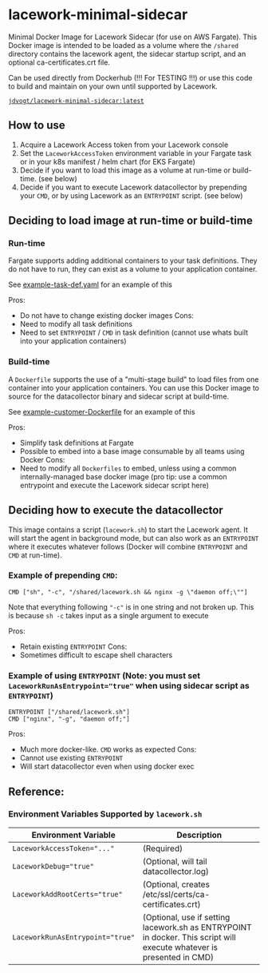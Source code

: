 # lacework-minimal-sidecar
Minimal Docker Image for Lacework Sidecar (for use on AWS Fargate).  This Docker image is intended to be loaded as a volume where the `/shared` directory contains the lacework agent, the sidecar startup script, and an optional ca-certificates.crt file.

Can be used directly from Dockerhub (!!! For TESTING !!!) or use this code to build and maintain on your own until supported by Lacework.

[`jdvogt/lacework-minimal-sidecar:latest`](https://hub.docker.com/r/jdvogt/lacework-minimal-sidecar)


## How to use
1. Acquire a Lacework Access token from your Lacework console
1. Set the `LaceworkAccessToken` environment variable in your Fargate task or in your k8s manifest / helm chart (for EKS Fargate)
1. Decide if you want to load this image as a volume at run-time or build-time.  (see below)
1. Decide if you want to execute Lacework datacollector by prepending your `CMD`, or by using Lacework as an `ENTRYPOINT` script. (see below)

## Deciding to load image at run-time or build-time
### Run-time
Fargate supports adding additional containers to your task definitions.  They do not have to run, they can exist as a volume to your application container.

See [example-task-def.yaml](example-task-def.yaml) for an example of this

Pros:
- Do not have to change existing docker images
Cons:
- Need to modify all task definitions
- Need to set `ENTRYPOINT` / `CMD` in task definition (cannot use whats built into your application containers)

### Build-time
A `Dockerfile` supports the use of a "multi-stage build" to load files from one container into your application containers.  You can use this Docker image to source for the datacollector binary and sidecar script at build-time.

See [example-customer-Dockerfile](example-customer-Dockerfile) for an example of this

Pros:
- Simplify task definitions at Fargate
- Possible to embed into a base image consumable by all teams using Docker
Cons:
- Need to modify all `Dockerfiles` to embed, unless using a common internally-managed base docker image (pro tip: use a common entrypoint and execute the Lacework sidecar script here)

## Deciding how to execute the datacollector
This image contains a script (`lacework.sh`) to start the Lacework agent.  It will start the agent in background mode, but can also work as an `ENTRYPOINT` where it executes whatever follows (Docker will combine `ENTRYPOINT` and `CMD` at run-time).

### Example of prepending `CMD`:
```
CMD ["sh", "-c", "/shared/lacework.sh && nginx -g \"daemon off;\""]
```

Note that everything following `"-c"` is in one string and not broken up.  This is because `sh -c` takes input as a single argument to execute

Pros:
- Retain existing `ENTRYPOINT`
Cons:
- Sometimes difficult to escape shell characters

### Example of using `ENTRYPOINT` (Note: you must set `LaceworkRunAsEntrypoint="true"` when using sidecar script as `ENTRYPOINT`)
```
ENTRYPOINT ["/shared/lacework.sh"]
CMD ["nginx", "-g", "daemon off;"]
```

Pros:
- Much more docker-like.  `CMD` works as expected
Cons:
- Cannot use existing `ENTRYPOINT`
- Will start datacollector even when using docker exec

## Reference:
### Environment Variables Supported by `lacework.sh`
| Environment Variable | Description |
| --- | --- |
| `LaceworkAccessToken="..."` | (Required) |
| `LaceworkDebug="true"` | (Optional, will tail datacollector.log) |
| `LaceworkAddRootCerts="true"` | (Optional, creates /etc/ssl/certs/ca-certificates.crt) |
| `LaceworkRunAsEntrypoint="true"` | (Optional, use if setting lacework.sh as ENTRYPOINT in docker. This script will execute whatever is presented in CMD) |
